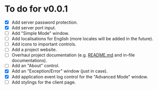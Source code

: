 # To do for v0.0.1

- [X] Add server password protection.
- [X] Add server port input.
- [ ] Add "Simple Mode" window.
- [ ] Add localisations for English (more locales will be added in the future).
- [ ] Add icons to important controls.
- [ ] Add a project website.
- [ ] Overhaul project documentation (e.g. [README.md](./README.md) and in-file documentations).
- [ ] Add an "About" control.
- [X] Add an "Exception/Error" window (just in case).
- [X] Add application event log control for the "Advanced Mode" window.
- [ ] Add stylings for the client page.
